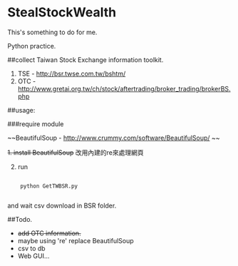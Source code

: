 StealStockWealth
================

This's something to do for me. 

Python practice. 

##collect Taiwan Stock Exchange information toolkit. 

 1. TSE - http://bsr.twse.com.tw/bshtm/
 1. OTC - http://www.gretai.org.tw/ch/stock/aftertrading/broker_trading/brokerBS.php

##usage:

###require module 
  
 
 ~~BeautifulSoup - http://www.crummy.com/software/BeautifulSoup/ ~~
 
 ~~1. install BeautifulSoup~~ 
 改用內建的re來處理網頁

 2. run  
 <code>
	python GetTWBSR.py
 </code>

 and wait csv download in BSR folder.
	
##Todo.

 * ~~add OTC information.~~
 * maybe using 're' replace BeautifulSoup
 * csv to db
 * Web GUI...
